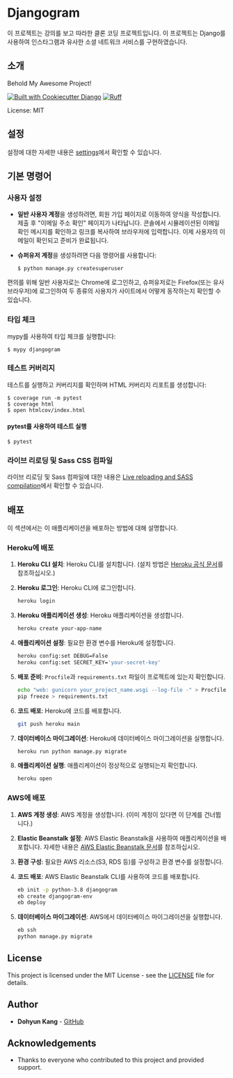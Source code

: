 # Djangogram

이 프로젝트는 강의를 보고 따라한 클론 코딩 프로젝트입니다. 이 프로젝트는 Django를 사용하여 인스타그램과 유사한 소셜 네트워크 서비스를 구현하였습니다.

## 소개

Behold My Awesome Project!

[![Built with Cookiecutter Django](https://img.shields.io/badge/built%20with-Cookiecutter%20Django-ff69b4.svg?logo=cookiecutter)](https://github.com/cookiecutter/cookiecutter-django/)
[![Ruff](https://img.shields.io/endpoint?url=https://raw.githubusercontent.com/astral-sh/ruff/main/assets/badge/v2.json)](https://github.com/astral-sh/ruff)

License: MIT

## 설정

설정에 대한 자세한 내용은 [settings](http://cookiecutter-django.readthedocs.io/en/latest/settings.html)에서 확인할 수 있습니다.

## 기본 명령어

### 사용자 설정

- **일반 사용자 계정**을 생성하려면, 회원 가입 페이지로 이동하여 양식을 작성합니다. 제출 후 "이메일 주소 확인" 페이지가 나타납니다. 콘솔에서 시뮬레이션된 이메일 확인 메시지를 확인하고 링크를 복사하여 브라우저에 입력합니다. 이제 사용자의 이메일이 확인되고 준비가 완료됩니다.

- **슈퍼유저 계정**을 생성하려면 다음 명령어를 사용합니다:

      $ python manage.py createsuperuser

편의를 위해 일반 사용자로는 Chrome에 로그인하고, 슈퍼유저로는 Firefox(또는 유사 브라우저)에 로그인하여 두 종류의 사용자가 사이트에서 어떻게 동작하는지 확인할 수 있습니다.

### 타입 체크

mypy를 사용하여 타입 체크를 실행합니다:

    $ mypy djangogram

### 테스트 커버리지

테스트를 실행하고 커버리지를 확인하며 HTML 커버리지 리포트를 생성합니다:

    $ coverage run -m pytest
    $ coverage html
    $ open htmlcov/index.html

#### pytest를 사용하여 테스트 실행

    $ pytest

### 라이브 리로딩 및 Sass CSS 컴파일

라이브 리로딩 및 Sass 컴파일에 대한 내용은 [Live reloading and SASS compilation](https://cookiecutter-django.readthedocs.io/en/latest/developing-locally.html#sass-compilation-live-reloading)에서 확인할 수 있습니다.

## 배포

이 섹션에서는 이 애플리케이션을 배포하는 방법에 대해 설명합니다.

### Heroku에 배포

1. **Heroku CLI 설치**: Heroku CLI를 설치합니다. (설치 방법은 [Heroku 공식 문서](https://devcenter.heroku.com/articles/heroku-cli)를 참조하십시오.)

2. **Heroku 로그인**: Heroku CLI에 로그인합니다.

    ```sh
    heroku login
    ```

3. **Heroku 애플리케이션 생성**: Heroku 애플리케이션을 생성합니다.

    ```sh
    heroku create your-app-name
    ```

4. **애플리케이션 설정**: 필요한 환경 변수를 Heroku에 설정합니다.

    ```sh
    heroku config:set DEBUG=False
    heroku config:set SECRET_KEY='your-secret-key'
    ```

5. **배포 준비**: `Procfile`과 `requirements.txt` 파일이 프로젝트에 있는지 확인합니다.

    ```sh
    echo "web: gunicorn your_project_name.wsgi --log-file -" > Procfile
    pip freeze > requirements.txt
    ```

6. **코드 배포**: Heroku에 코드를 배포합니다.

    ```sh
    git push heroku main
    ```

7. **데이터베이스 마이그레이션**: Heroku에 데이터베이스 마이그레이션을 실행합니다.

    ```sh
    heroku run python manage.py migrate
    ```

8. **애플리케이션 실행**: 애플리케이션이 정상적으로 실행되는지 확인합니다.

    ```sh
    heroku open
    ```

### AWS에 배포

1. **AWS 계정 생성**: AWS 계정을 생성합니다. (이미 계정이 있다면 이 단계를 건너뜁니다.)

2. **Elastic Beanstalk 설정**: AWS Elastic Beanstalk을 사용하여 애플리케이션을 배포합니다. 자세한 내용은 [AWS Elastic Beanstalk 문서](https://docs.aws.amazon.com/elasticbeanstalk/latest/dg/create-deploy-python-django.html)를 참조하십시오.

3. **환경 구성**: 필요한 AWS 리소스(S3, RDS 등)를 구성하고 환경 변수를 설정합니다.

4. **코드 배포**: AWS Elastic Beanstalk CLI를 사용하여 코드를 배포합니다.

    ```sh
    eb init -p python-3.8 djangogram
    eb create djangogram-env
    eb deploy
    ```

5. **데이터베이스 마이그레이션**: AWS에서 데이터베이스 마이그레이션을 실행합니다.

    ```sh
    eb ssh
    python manage.py migrate
    ```

## License

This project is licensed under the MIT License - see the [LICENSE](LICENSE) file for details.

## Author

- **Dohyun Kang** - [GitHub](https://github.com/DohyunKang)

## Acknowledgements

- Thanks to everyone who contributed to this project and provided support.
